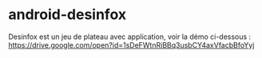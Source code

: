 # android-desinfox

Desinfox est un jeu de plateau avec application, voir la démo ci-dessous :
https://drive.google.com/open?id=1sDeFWtnRiBBq3usbCY4axVfacbBfoYyj
